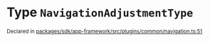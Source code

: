 # Type `NavigationAdjustmentType`
<sub>Declared in [packages/sdk/app-framework/src/plugins/common/navigation.ts:51](https://github.com/dxos/dxos/blob/5d7baccd2e/packages/sdk/app-framework/src/plugins/common/navigation.ts#L51)</sub>







